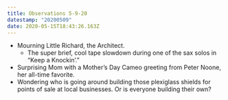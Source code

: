 ```yaml
---
title: Observations 5-9-20
datestamp: "20200509"
date: 2020-05-15T18:43:26.163Z
---
```

- Mourning Little Richard, the Architect.
	- The super brief, cool tape slowdown during one of the sax solos in “Keep a Knockin’.”
- Surprising Mom with a Mother’s Day Cameo greeting from Peter Noone, her all-time favorite.
- Wondering who is going around building those plexiglass shields for points of sale at local businesses. Or is everyone building their own?